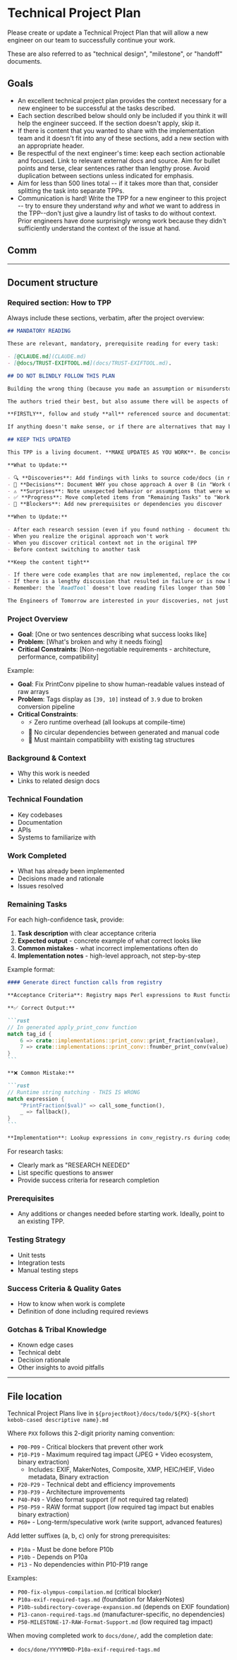 # Technical Project Plan

Please create or update a Technical Project Plan that will allow a new engineer on our team to successfully continue your work.

These are also referred to as "technical design", "milestone", or "handoff" documents.

## Goals

- An excellent technical project plan provides the context necessary for a new engineer to be successful at the tasks described.
- Each section described below should only be included if you think it will help the engineer succeed. If the section doesn't apply, skip it.
- If there is content that you wanted to share with the implementation team and it doesn't fit into any of these sections, add a new section with an appropriate header.
- Be respectful of the next engineer's time: keep each section actionable and focused. Link to relevant external docs and source. Aim for bullet points and terse, clear sentences rather than lengthy prose. Avoid duplication between sections unless indicated for emphasis.
- Aim for less than 500 lines total -- if it takes more than that, consider splitting the task into separate TPPs.
- Communication is hard! Write the TPP for a new engineer to this project -- try to ensure they understand _why_ and _what_ we want to address in the TPP--don't just give a laundry list of tasks to do without context. Prior engineers have done surprisingly wrong work because they didn't sufficiently understand the context of the issue at hand.

## Comm

---

## Document structure

### Required section: How to TPP

Always include these sections, verbatim, after the project overview:

```md
## MANDATORY READING

These are relevant, mandatory, prerequisite reading for every task:

- [@CLAUDE.md](CLAUDE.md)
- [@docs/TRUST-EXIFTOOL.md](docs/TRUST-EXIFTOOL.md).

## DO NOT BLINDLY FOLLOW THIS PLAN

Building the wrong thing (because you made an assumption or misunderstood something) is **much** more expensive than asking for guidance or clarity.

The authors tried their best, but also assume there will be aspects of this plan that may be odd, confusing, or unintuitive to you. Communication is hard!

**FIRSTLY**, follow and study **all** referenced source and documentation. Ultrathink, analyze, and critique the given overall TPP and the current task breakdown.

If anything doesn't make sense, or if there are alternatives that may be more optimal, ask clarifying questions. We all want to drive to the best solution and are delighted to help clarify issues and discuss alternatives. DON'T BE SHY!

## KEEP THIS UPDATED

This TPP is a living document. **MAKE UPDATES AS YOU WORK**. Be concise. Avoid lengthy prose!

**What to Update:**

- 🔍 **Discoveries**: Add findings with links to source code/docs (in relevant sections)
- 🤔 **Decisions**: Document WHY you chose approach A over B (in "Work Completed")
- ⚠️ **Surprises**: Note unexpected behavior or assumptions that were wrong (in "Gotchas")
- ✅ **Progress**: Move completed items from "Remaining Tasks" to "Work Completed"
- 🚧 **Blockers**: Add new prerequisites or dependencies you discover

**When to Update:**

- After each research session (even if you found nothing - document that!)
- When you realize the original approach won't work
- When you discover critical context not in the original TPP
- Before context switching to another task

**Keep the content tight**

- If there were code examples that are now implemented, replace the code with a link to the final source.
- If there is a lengthy discussion that resulted in failure or is now better encoded in source, summarize and link to the final source.
- Remember: the `ReadTool` doesn't love reading files longer than 500 lines, and that can cause dangerous omissions of context.

The Engineers of Tomorrow are interested in your discoveries, not just your final code!
```

### Project Overview

- **Goal**: [One or two sentences describing what success looks like]
- **Problem**: [What's broken and why it needs fixing]
- **Critical Constraints**: [Non-negotiable requirements - architecture, performance, compatibility]

Example:

- **Goal**: Fix PrintConv pipeline to show human-readable values instead of raw arrays
- **Problem**: Tags display as `[39, 10]` instead of `3.9` due to broken conversion pipeline
- **Critical Constraints**:
  - ⚡ Zero runtime overhead (all lookups at compile-time)
  - 🔧 No circular dependencies between generated and manual code
  - 📐 Must maintain compatibility with existing tag structures

### Background & Context

- Why this work is needed
- Links to related design docs

### Technical Foundation

- Key codebases
- Documentation
- APIs
- Systems to familiarize with

### Work Completed

- What has already been implemented
- Decisions made and rationale
- Issues resolved

### Remaining Tasks

For each high-confidence task, provide:

1. **Task description** with clear acceptance criteria
2. **Expected output** - concrete example of what correct looks like
3. **Common mistakes** - what incorrect implementations often do
4. **Implementation notes** - high-level approach, not step-by-step

Example format:

````md
#### Generate direct function calls from registry

**Acceptance Criteria**: Registry maps Perl expressions to Rust functions at codegen time

**✅ Correct Output:**

```rust
// In generated apply_print_conv function
match tag_id {
    6 => crate::implementations::print_conv::print_fraction(value),
    7 => crate::implementations::print_conv::fnumber_print_conv(value),
}
```

**❌ Common Mistake:**

```rust
// Runtime string matching - THIS IS WRONG
match expression {
    "PrintFraction($val)" => call_some_function(),
    _ => fallback(),
}
```

**Implementation**: Lookup expressions in conv_registry.rs during codegen...
````

For research tasks:

- Clearly mark as "RESEARCH NEEDED"
- List specific questions to answer
- Provide success criteria for research completion

### Prerequisites

- Any additions or changes needed before starting work. Ideally, point to an existing TPP.

### Testing Strategy

- Unit tests
- Integration tests
- Manual testing steps

### Success Criteria & Quality Gates

- How to know when work is complete
- Definition of done including required reviews

### Gotchas & Tribal Knowledge

- Known edge cases
- Technical debt
- Decision rationale
- Other insights to avoid pitfalls

---

## File location

Technical Project Plans live in `${projectRoot}/docs/todo/${PX}-${short kebob-cased descriptive name}.md`

Where `PXX` follows this 2-digit priority naming convention:

- `P00-P09` - Critical blockers that prevent other work
- `P10-P19` - Maximum required tag impact (JPEG + Video ecosystem, binary extraction)
  - Includes: EXIF, MakerNotes, Composite, XMP, HEIC/HEIF, Video metadata, Binary extraction
- `P20-P29` - Technical debt and efficiency improvements
- `P30-P39` - Architecture improvements
- `P40-P49` - Video format support (if not required tag related)
- `P50-P59` - RAW format support (low required tag impact but enables binary extraction)
- `P60+` - Long-term/speculative work (write support, advanced features)

Add letter suffixes (a, b, c) only for strong prerequisites:

- `P10a` - Must be done before P10b
- `P10b` - Depends on P10a
- `P13` - No dependencies within P10-P19 range

Examples:

- `P00-fix-olympus-compilation.md` (critical blocker)
- `P10a-exif-required-tags.md` (foundation for MakerNotes)
- `P10b-subdirectory-coverage-expansion.md` (depends on EXIF foundation)
- `P13-canon-required-tags.md` (manufacturer-specific, no dependencies)
- `P50-MILESTONE-17-RAW-Format-Support.md` (low required tag impact)

When moving completed work to `docs/done/`, add the completion date:

- `docs/done/YYYYMMDD-P10a-exif-required-tags.md`
